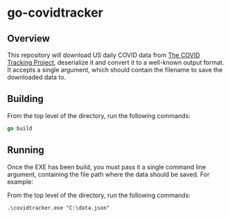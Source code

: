 # go-covidtracker

## Overview

This repository will download US daily COVID data from [The COVID Tracking Project](https://covidtracking.com), deserialize it and convert it to a well-known output format. It accepts a single argument, which should contain the filename to save the downloaded data to.

## Building

From the top level of the directory, run the following commands:

```Go
go build
```

## Running

Once the EXE has been build, you must pass it a single command line argument, containing the file path where the data should be saved. For example:

From the top level of the directory, run the following commands:

```
.\covidtracker.exe "C:\data.json"
```
